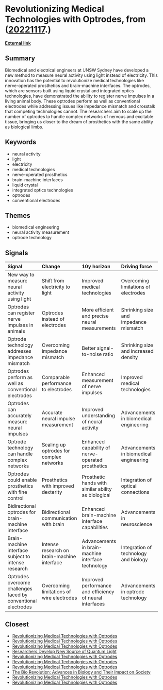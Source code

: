 # __Revolutionizing Medical Technologies with Optrodes__, from ([20221117](https://kghosh.substack.com/p/20221117).)

__[External link](https://newsroom.unsw.edu.au/news/science-tech/engineers-light-way-bionics-future?utm_source=substack&utm_medium=email)__



## Summary

Biomedical and electrical engineers at UNSW Sydney have developed a new method to measure neural activity using light instead of electricity. This innovation has the potential to revolutionize medical technologies like nerve-operated prosthetics and brain-machine interfaces. The optrodes, which are sensors built using liquid crystal and integrated optics technologies, have demonstrated the ability to register nerve impulses in a living animal body. These optrodes perform as well as conventional electrodes while addressing issues like impedance mismatch and crosstalk that competing technologies cannot. The researchers aim to scale up the number of optrodes to handle complex networks of nervous and excitable tissue, bringing us closer to the dream of prosthetics with the same ability as biological limbs.

## Keywords

* neural activity
* light
* electricity
* medical technologies
* nerve-operated prosthetics
* brain-machine interfaces
* liquid crystal
* integrated optics technologies
* optrodes
* conventional electrodes

## Themes

* biomedical engineering
* neural activity measurement
* optrode technology

## Signals

| Signal                                                        | Change                                      | 10y horizon                                              | Driving force                          |
|:--------------------------------------------------------------|:--------------------------------------------|:---------------------------------------------------------|:---------------------------------------|
| New way to measure neural activity using light                | Shift from electricity to light             | Improved medical technologies                            | Overcoming limitations of electrodes   |
| Optrodes can register nerve impulses in animals               | Optrodes instead of electrodes              | More efficient and precise neural measurements           | Shrinking size and impedance mismatch  |
| Optrode technology addresses impedance mismatch               | Overcoming impedance mismatch               | Better signal-to-noise ratio                             | Shrinking size and increased density   |
| Optrodes perform as well as conventional electrodes           | Comparable performance to electrodes        | Enhanced measurement of nerve impulses                   | Improved medical technologies          |
| Optrodes can accurately measure neural impulses               | Accurate neural impulse measurement         | Improved understanding of neural activity                | Advancements in biomedical engineering |
| Optrode technology can handle complex networks                | Scaling up optrodes for complex networks    | Enhanced capability of nerve-operated prosthetics        | Advancements in biomedical engineering |
| Optrodes could enable prosthetics with fine control           | Prosthetics with improved dexterity         | Prosthetic hands with similar ability as biological      | Integration of optical connections     |
| Bidirectional optrodes for brain-machine interface            | Bidirectional communication with brain      | Enhanced brain-machine interface capabilities            | Advancements in neuroscience           |
| Brain-machine interface subject to intense research           | Intense research on brain-machine interface | Advancements in brain-machine interface technology       | Integration of technology and biology  |
| Optrodes overcome challenges faced by conventional electrodes | Overcoming limitations of wire electrodes   | Improved performance and efficiency of neural interfaces | Advancements in optrode technology     |

## Closest

* [Revolutionizing Medical Technologies with Optrodes](7aeb03c0771769ceb99c3085c141c1fe)
* [Revolutionizing Medical Technologies with Optrodes](7aeb03c0771769ceb99c3085c141c1fe)
* [Revolutionizing Medical Technologies with Optrodes](7aeb03c0771769ceb99c3085c141c1fe)
* [Researchers Develop New Source of Quantum Light](059bc68ff6f1a35906ae3e976a00c335)
* [Revolutionizing Medical Technologies with Optrodes](7aeb03c0771769ceb99c3085c141c1fe)
* [Revolutionizing Medical Technologies with Optrodes](7aeb03c0771769ceb99c3085c141c1fe)
* [Revolutionizing Medical Technologies with Optrodes](7aeb03c0771769ceb99c3085c141c1fe)
* [The Bio Revolution: Advances in Biology and Their Impact on Society](62a5bae52266a680c6a13bd3ef8dc48c)
* [Revolutionizing Medical Technologies with Optrodes](7aeb03c0771769ceb99c3085c141c1fe)
* [Revolutionizing Medical Technologies with Optrodes](7aeb03c0771769ceb99c3085c141c1fe)